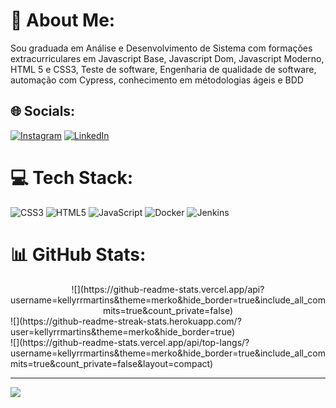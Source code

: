 # 💫 About Me:
Sou graduada em Análise e Desenvolvimento de Sistema com formações extracurriculares em Javascript Base, Javascript Dom, Javascript Moderno, HTML 5 e CSS3, Teste de software, Engenharia de qualidade de software, automação com Cypress, conhecimento em métodologias ágeis e BDD


## 🌐 Socials:
[![Instagram](https://img.shields.io/badge/Instagram-%23E4405F.svg?logo=Instagram&logoColor=white)](https://instagram.com/https://instagram.com/kellyrrmartins) [![LinkedIn](https://img.shields.io/badge/LinkedIn-%230077B5.svg?logo=linkedin&logoColor=white)](https://linkedin.com/in/https://linkedin.com/in/kelly-rrmartins) 

# 💻 Tech Stack:
![CSS3](https://img.shields.io/badge/css3-%231572B6.svg?style=for-the-badge&logo=css3&logoColor=white) ![HTML5](https://img.shields.io/badge/html5-%23E34F26.svg?style=for-the-badge&logo=html5&logoColor=white) ![JavaScript](https://img.shields.io/badge/javascript-%23323330.svg?style=for-the-badge&logo=javascript&logoColor=%23F7DF1E) ![Docker](https://img.shields.io/badge/docker-%230db7ed.svg?style=for-the-badge&logo=docker&logoColor=white) ![Jenkins](https://img.shields.io/badge/jenkins-%232C5263.svg?style=for-the-badge&logo=jenkins&logoColor=white)
# 📊 GitHub Stats:

<center>  ![](https://github-readme-stats.vercel.app/api?username=kellyrrmartins&theme=merko&hide_border=true&include_all_commits=true&count_private=false) </center>
![](https://github-readme-streak-stats.herokuapp.com/?user=kellyrrmartins&theme=merko&hide_border=true) </br>
![](https://github-readme-stats.vercel.app/api/top-langs/?username=kellyrrmartins&theme=merko&hide_border=true&include_all_commits=true&count_private=false&layout=compact)

---
[![](https://visitcount.itsvg.in/api?id=kellyrrmartins&icon=2&color=0)](https://visitcount.itsvg.in)

<!-- Proudly created with GPRM ( https://gprm.itsvg.in ) -->
